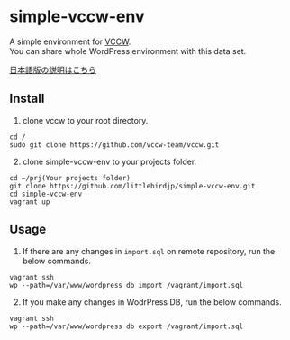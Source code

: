 # simple-vccw-env

A simple environment for [VCCW](https://github.com/vccw-team/vccw).  
You can share whole WordPress environment with this data set.

[日本語版の説明はこちら](README-ja.md)

## Install

1. clone vccw to your root directory.
```
cd /
sudo git clone https://github.com/vccw-team/vccw.git
```
2. clone simple-vccw-env to your projects folder.
```
cd ~/prj(Your projects folder)
git clone https://github.com/littlebirdjp/simple-vccw-env.git
cd simple-vccw-env
vagrant up
```

## Usage

1. If there are any changes in `import.sql` on remote repository, run the below commands.
```
vagrant ssh
wp --path=/var/www/wordpress db import /vagrant/import.sql
```
2. If you make any changes in WodrPress DB, run the below commands.
```
vagrant ssh
wp --path=/var/www/wordpress db export /vagrant/import.sql
```
